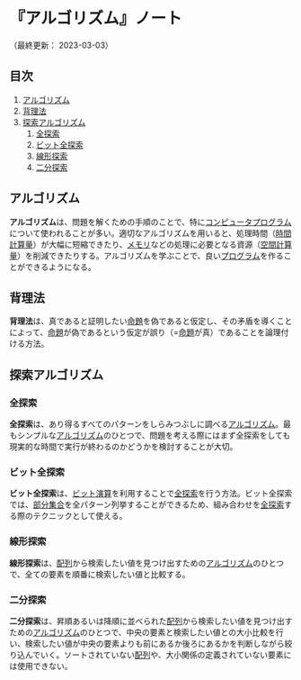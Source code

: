 # 『アルゴリズム』ノート

（最終更新： 2023-03-03）


## 目次

1. [アルゴリズム](#アルゴリズム)
1. [背理法](#背理法)
1. [探索アルゴリズム](#探索アルゴリズム)
	1. [全探索](#全探索)
	1. [ビット全探索](#ビット全探索)
	1. [線形探索](#線形探索)
	1. [二分探索](#二分探索)


## アルゴリズム

**アルゴリズム**は、問題を解くための手順のことで、特に[コンピュータ](../../../computer/_/chapters/basic_knowledge_of_computer.md#コンピュータ)[プログラム](./programming.md#プログラム)について使われることが多い。適切なアルゴリズムを用いると、処理時間（[時間計算量](../../../basics/information_theory/_/chapters/computational_complexity.md#時間計算量)）が大幅に短縮できたり、[メモリ](../../../computer/hardware/_/chapters/memory.md#メモリ)などの処理に必要となる資源（[空間計算量](../../../basics/information_theory/_/chapters/computational_complexity.md#空間計算量)）を削減できたりする。アルゴリズムを学ぶことで、良い[プログラム](./programming.md#プログラム)を作ることができるようになる。


## 背理法

**背理法**は、真であると証明したい[命題](../../../basics/discrete_mathematics/_/chapters/set_and_proposition.md#命題)を偽であると仮定し、その矛盾を導くことによって、[命題](../../../basics/discrete_mathematics/_/chapters/set_and_proposition.md#命題)が偽であるという仮定が誤り（=[命題](../../../basics/discrete_mathematics/_/chapters/set_and_proposition.md#命題)が真）であることを論理付ける方法。


## 探索アルゴリズム

### 全探索

**全探索**は、あり得るすべてのパターンをしらみつぶしに調べる[アルゴリズム](#アルゴリズム)。最もシンプルな[アルゴリズム](#アルゴリズム)のひとつで、問題を考える際にはまず全探索をしても現実的な時間で実行が終わるのかどうかを検討することが大切。

### ビット全探索

**ビット全探索**は、[ビット演算](./operation.md#ビット演算)を利用することで[全探索](#全探索)を行う方法。ビット全探索では、[部分集合](../../../basics/discrete_mathematics/_/chapters/set_and_proposition.md#部分集合)を全パターン列挙することができるため、組み合わせを[全探索](#全探索)する際のテクニックとして使える。

### 線形探索

**線形探索**は、[配列](./data_type.md#配列)から検索したい値を見つけ出すための[アルゴリズム](#アルゴリズム)のひとつで、全ての要素を順番に検索したい値と比較する。

### 二分探索

**二分探索**は、昇順あるいは降順に並べられた[配列](./data_type.md#配列)から検索したい値を見つけ出すための[アルゴリズム](#アルゴリズム)のひとつで、中央の要素と検索したい値との大小比較を行い、検索したい値が中央の要素よりも前にあるか後ろにあるかを判断しながら絞り込んでいく。ソートされていない[配列](./data_type.md#配列)や、大小関係の定義されていない要素には使用できない。
